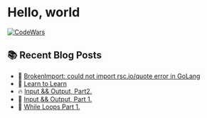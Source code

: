 # Hello, world

<a href="https://www.codewars.com/users/IanoNjuguna">
 <img src="https://www.codewars.com/users/IanoNjuguna/badges/small" alt="CodeWars">
</a>

## :books: Recent Blog Posts

<!-- BLOGPOSTS:START -->
 - 🤖 [BrokenImport: could not import rsc.io/quote error in GoLang](https://ianonjuguna.hashnode.dev/could-not-import-rscioquote)
 - 📖 [Learn to Learn](https://ianonjuguna.hashnode.dev/learn-to-learn)
 - 🔥 [Input &amp;&amp; Output, Part2.](https://ianonjuguna.hashnode.dev/input-output-part2)
 - 💫 [Input &amp;&amp; Output, Part 1.](https://ianonjuguna.hashnode.dev/input-output-part-1)
 - 🌮 [While Loops Part 1.](https://ianonjuguna.hashnode.dev/while-loops-part-1)<!-- BLOGPOSTS:END -->
